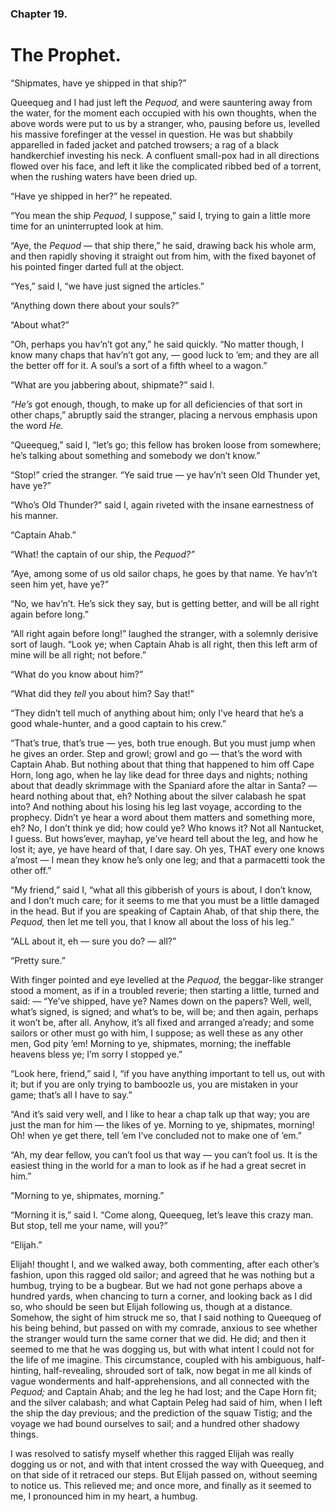 ### Chapter 19.

# The Prophet.

“Shipmates, have ye shipped in that ship?”

Queequeg and I had just left the _Pequod,_ and were sauntering away from the
water, for the moment each occupied with his own thoughts, when the above words
were put to us by a stranger, who, pausing before us, levelled his massive
forefinger at the vessel in question. He was but shabbily apparelled in faded
jacket and patched trowsers; a rag of a black handkerchief investing his neck.
A confluent small-pox had in all directions flowed over his face, and left it
like the complicated ribbed bed of a torrent, when the rushing waters have been
dried up.

“Have ye shipped in her?” he repeated.

“You mean the ship _Pequod,_ I suppose,” said I, trying to gain a little more
time for an uninterrupted look at him.

“Aye, the _Pequod_ — that ship there,” he said, drawing back his whole arm, and
then rapidly shoving it straight out from him, with the fixed bayonet of his
pointed finger darted full at the object.

“Yes,” said I, “we have just signed the articles.”

“Anything down there about your souls?”

“About what?”

“Oh, perhaps you hav’n’t got any,” he said quickly. “No matter though, I know
many chaps that hav’n’t got any, — good luck to ’em; and they are all the
better off for it. A soul’s a sort of a fifth wheel to a wagon.”

“What are you jabbering about, shipmate?” said I.

_“He’s_ got enough, though, to make up for all deficiencies of that sort in
other chaps,” abruptly said the stranger, placing a nervous emphasis upon the
word _He._

“Queequeg,” said I, “let’s go; this fellow has broken loose from somewhere;
he’s talking about something and somebody we don’t know.”

“Stop!” cried the stranger. “Ye said true — ye hav’n’t seen Old Thunder yet,
have ye?”

“Who’s Old Thunder?” said I, again riveted with the insane earnestness of his
manner.

“Captain Ahab.”

“What! the captain of our ship, the _Pequod?”_

“Aye, among some of us old sailor chaps, he goes by that name. Ye hav’n’t seen
him yet, have ye?”

“No, we hav’n’t. He’s sick they say, but is getting better, and will be all
right again before long.”

“All right again before long!” laughed the stranger, with a solemnly derisive
sort of laugh. “Look ye; when Captain Ahab is all right, then this left arm of
mine will be all right; not before.”

“What do you know about him?”

“What did they _tell_ you about him? Say that!”

“They didn’t tell much of anything about him; only I’ve heard that he’s a good
whale-hunter, and a good captain to his crew.”

“That’s true, that’s true — yes, both true enough. But you must jump when he
gives an order. Step and growl; growl and go — that’s the word with Captain
Ahab. But nothing about that thing that happened to him off Cape Horn, long
ago, when he lay like dead for three days and nights; nothing about that deadly
skrimmage with the Spaniard afore the altar in Santa? — heard nothing about
that, eh? Nothing about the silver calabash he spat into? And nothing about his
losing his leg last voyage, according to the prophecy. Didn’t ye hear a word
about them matters and something more, eh? No, I don’t think ye did; how could
ye? Who knows it? Not all Nantucket, I guess. But hows’ever, mayhap, ye’ve
heard tell about the leg, and how he lost it; aye, ye have heard of that, I
dare say. Oh yes, THAT every one knows a’most — I mean they know he’s only one
leg; and that a parmacetti took the other off.”

“My friend,” said I, “what all this gibberish of yours is about, I don’t know,
and I don’t much care; for it seems to me that you must be a little damaged in
the head. But if you are speaking of Captain Ahab, of that ship there, the
_Pequod,_ then let me tell you, that I know all about the loss of his leg.”

“ALL about it, eh — sure you do? — all?”

“Pretty sure.”

With finger pointed and eye levelled at the _Pequod,_ the beggar-like stranger
stood a moment, as if in a troubled reverie; then starting a little, turned and
said: — “Ye’ve shipped, have ye? Names down on the papers? Well, well, what’s
signed, is signed; and what’s to be, will be; and then again, perhaps it won’t
be, after all. Anyhow, it’s all fixed and arranged a’ready; and some sailors or
other must go with him, I suppose; as well these as any other men, God pity
’em! Morning to ye, shipmates, morning; the ineffable heavens bless ye; I’m
sorry I stopped ye.”

“Look here, friend,” said I, “if you have anything important to tell us, out
with it; but if you are only trying to bamboozle us, you are mistaken in your
game; that’s all I have to say.”

“And it’s said very well, and I like to hear a chap talk up that way; you are
just the man for him — the likes of ye. Morning to ye, shipmates, morning! Oh!
when ye get there, tell ’em I’ve concluded not to make one of ’em.”

“Ah, my dear fellow, you can’t fool us that way — you can’t fool us. It is the
easiest thing in the world for a man to look as if he had a great secret in
him.”

“Morning to ye, shipmates, morning.”

“Morning it is,” said I. “Come along, Queequeg, let’s leave this crazy man. But
stop, tell me your name, will you?”

“Elijah.”

Elijah! thought I, and we walked away, both commenting, after each other’s
fashion, upon this ragged old sailor; and agreed that he was nothing but a
humbug, trying to be a bugbear. But we had not gone perhaps above a hundred
yards, when chancing to turn a corner, and looking back as I did so, who should
be seen but Elijah following us, though at a distance. Somehow, the sight of
him struck me so, that I said nothing to Queequeg of his being behind, but
passed on with my comrade, anxious to see whether the stranger would turn the
same corner that we did. He did; and then it seemed to me that he was dogging
us, but with what intent I could not for the life of me imagine. This
circumstance, coupled with his ambiguous, half-hinting, half-revealing,
shrouded sort of talk, now begat in me all kinds of vague wonderments and
half-apprehensions, and all connected with the _Pequod;_ and Captain Ahab; and
the leg he had lost; and the Cape Horn fit; and the silver calabash; and what
Captain Peleg had said of him, when I left the ship the day previous; and the
prediction of the squaw Tistig; and the voyage we had bound ourselves to sail;
and a hundred other shadowy things.

I was resolved to satisfy myself whether this ragged Elijah was really dogging
us or not, and with that intent crossed the way with Queequeg, and on that side
of it retraced our steps. But Elijah passed on, without seeming to notice us.
This relieved me; and once more, and finally as it seemed to me, I pronounced
him in my heart, a humbug.
